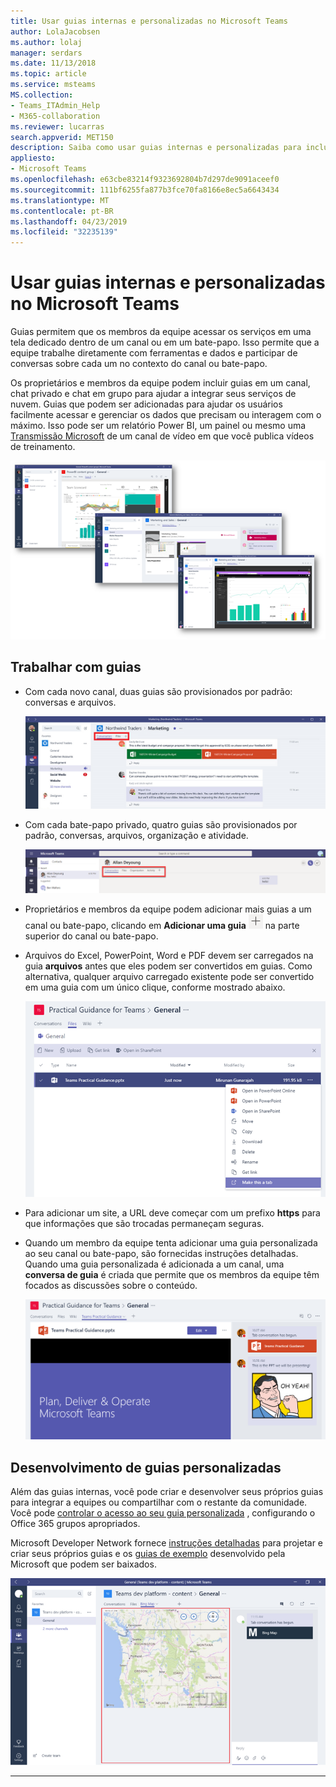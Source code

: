 ```yaml
---
title: Usar guias internas e personalizadas no Microsoft Teams
author: LolaJacobsen
ms.author: lolaj
manager: serdars
ms.date: 11/13/2018
ms.topic: article
ms.service: msteams
MS.collection:
- Teams_ITAdmin_Help
- M365-collaboration
ms.reviewer: lucarras
search.appverid: MET150
description: Saiba como usar guias internas e personalizadas para incluir recursos, como conversas, arquivos, mapas e muito mais.
appliesto:
- Microsoft Teams
ms.openlocfilehash: e63cbe83214f9323692804b7d297de9091aceef0
ms.sourcegitcommit: 111bf6255fa877b3fce70fa8166e8ec5a6643434
ms.translationtype: MT
ms.contentlocale: pt-BR
ms.lasthandoff: 04/23/2019
ms.locfileid: "32235139"
---
```

<a name="use-built-in-and-custom-tabs-in-microsoft-teams"></a>Usar guias internas e personalizadas no Microsoft Teams
==================================================

Guias permitem que os membros da equipe acessar os serviços em uma tela dedicado dentro de um canal ou em um bate-papo. Isso permite que a equipe trabalhe diretamente com ferramentas e dados e participar de conversas sobre cada um no contexto do canal ou bate-papo. 

Os proprietários e membros da equipe podem incluir guias em um canal, chat privado e chat em grupo para ajudar a integrar seus serviços de nuvem. Guias que podem ser adicionadas para ajudar os usuários facilmente acessar e gerenciar os dados que precisam ou interagem com o máximo. Isso pode ser um relatório Power BI, um painel ou mesmo uma [Transmissão Microsoft](https://go.microsoft.com/fwlink/?linkid=855785) de um canal de vídeo em que você publica vídeos de treinamento.

![Três capturas de tela de vários conteúdos na guia.](media/Use_built-in_and_custom_tabs_in_Microsoft_Teams_image4.png)

## <a name="work-with-tabs"></a>Trabalhar com guias

- Com cada novo canal, duas guias são provisionados por padrão: conversas e arquivos. 

    ![Captura de tela da seção de Conversas da equipe de Marketing.](media/Use_built-in_and_custom_tabs_in_Microsoft_Teams_image1.png)
- Com cada bate-papo privado, quatro guias são provisionados por padrão, conversas, arquivos, organização e atividade.

    ![Captura de tela das guias em um bate-papo.](media/Use_built-in_and_custom_tabs_add_tabs_to_a_chat.png)

- Proprietários e membros da equipe podem adicionar mais guias a um canal ou bate-papo, clicando em **Adicionar uma guia** ![captura de tela de adicionar um botão de guia, mostrando um sinal de +.](media/Use_built-in_and_custom_tabs_add_a_tab_button.png) na parte superior do canal ou bate-papo.

- Arquivos do Excel, PowerPoint, Word e PDF devem ser carregados na guia **arquivos** antes que eles podem ser convertidos em guias. Como alternativa, qualquer arquivo carregado existente pode ser convertido em uma guia com um único clique, conforme mostrado abaixo.

    ![Captura de tela da guia Arquivos com um arquivo PowerPoint selecionado.](media/Use_built-in_and_custom_tabs_in_Microsoft_Teams_image2.png)

- Para adicionar um site, a URL deve começar com um prefixo **https** para que informações que são trocadas permaneçam seguras.

- Quando um membro da equipe tenta adicionar uma guia personalizada ao seu canal ou bate-papo, são fornecidas instruções detalhadas. Quando uma guia personalizada é adicionada a um canal, uma **conversa de guia** é criada que permite que os membros da equipe têm focados as discussões sobre o conteúdo.

    ![Captura de tela de uma guia personalizada com uma conversa na guia do lado direito da janela.](media/Use_built-in_and_custom_tabs_in_Microsoft_Teams_image3.png)

## <a name="develop-custom-tabs"></a>Desenvolvimento de guias personalizadas

Além das guias internas, você pode criar e desenvolver seus próprios guias para integrar a equipes ou compartilhar com o restante da comunidade. Você pode [controlar o acesso ao seu guia personalizada](https://docs.microsoft.com/en-us/microsoftteams/platform/get-started/design#streamline-access) , configurando o Office 365 grupos apropriados.

Microsoft Developer Network fornece [instruções detalhadas](https://go.microsoft.com/fwlink/?linkid=855786) para projetar e criar seus próprios guias e os [guias de exemplo](https://go.microsoft.com/fwlink/?linkid=855787) desenvolvido pela Microsoft que podem ser baixados.

![Captura de tela de um exemplo de guia personalizada no Microsoft Teams.](media/Use_built-in_and_custom_tabs_in_Microsoft_Teams_image5.png)

---
